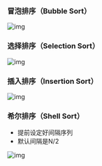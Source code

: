 ### 冒泡排序（Bubble Sort）

![img](https://images2017.cnblogs.com/blog/849589/201710/849589-20171015223238449-2146169197.gif)



### 选择排序（Selection Sort）

![img](https://images2017.cnblogs.com/blog/849589/201710/849589-20171015224719590-1433219824.gif)



### 插入排序（Insertion Sort）

![img](https://images2017.cnblogs.com/blog/849589/201710/849589-20171015225645277-1151100000.gif)

### 希尔排序（Shell Sort）

- 提前设定好间隔序列
- 默认间隔是N/2

![img](https://images2018.cnblogs.com/blog/849589/201803/849589-20180331170017421-364506073.gif)